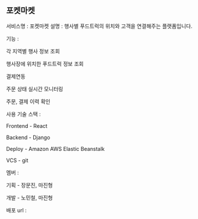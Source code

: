 
## 포켓마켓

서비스명 : 포켓마켓
설명 : 행사별 푸드트럭의 위치와 고객을 연결해주는 플랫폼입니다. 

기능 : 

각 지역별 행사 정보 조회

행사장에 위치한 푸드트럭 정보 조회

결제연동

주문 상태 실시간 모니터링

주문, 결제 이력 확인


사용 기술 스택 :

Frontend - React

Backend - Django

Deploy - Amazon AWS Elastic Beanstalk

VCS - git


멤버 :

기획 - 장문진, 마진형

개발 - 노민철, 마진형

배포 url : 
